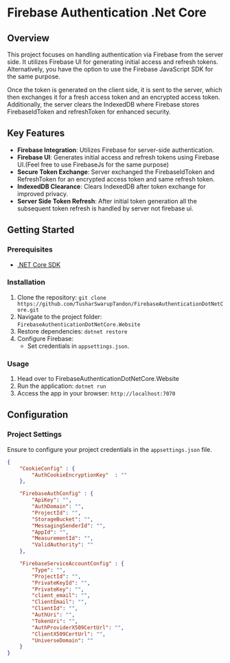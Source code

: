 # Firebase Authentication .Net Core

## Overview

This project focuses on handling authentication via Firebase from the server side. It utilizes Firebase UI for generating initial access and refresh tokens. Alternatively, you have the option to use the Firebase JavaScript SDK for the same purpose.

Once the token is generated on the client side, it is sent to the server, which then exchanges it for a fresh access token and an encrypted access token. Additionally, the server clears the IndexedDB where Firebase stores FirebaseIdToken and refreshToken for enhanced security.

## Key Features

- **Firebase Integration**: Utilizes Firebase for server-side authentication.
- **Firebase UI**: Generates initial access and refresh tokens using Firebase UI.(Feel free to use FirebaseJs for the same purpose)
- **Secure Token Exchange**: Server exchanged the FirebaseIdToken and RefreshToken for an encrypted access token and same refresh token.
- **IndexedDB Clearance**: Clears IndexedDB after token exchange for improved privacy.
- **Server Side Token Refresh**: After initial token generation all the subsequent token refresh is handled by server not firebase ui.

## Getting Started

### Prerequisites

- [.NET Core SDK](https://dotnet.microsoft.com/en-us/download/dotnet/8.0)

### Installation

1. Clone the repository: `git clone https://github.com/TusharSwarupTandon/FirebaseAuthenticationDotNetCore.git`
2. Navigate to the project folder: `FirebaseAuthenticationDotNetCore.Website`
3. Restore dependencies: `dotnet restore`
4. Configure Firebase:
   - Set credentials in `appsettings.json`.

### Usage

1. Head over to FirebaseAuthenticationDotNetCore.Website
1. Run the application: `dotnet run`
2. Access the app in your browser: `http://localhost:7070`

## Configuration

### Project Settings

Ensure to configure your project credentials in the `appsettings.json` file.

```json
{
    "CookieConfig" : {
        "AuthCookieEncryptionKey"  : ""
    },

    "FirebaseAuthConfig" : {
        "ApiKey": "",
        "AuthDomain": "",
        "ProjectId": "",
        "StorageBucket": "",
        "MessagingSenderId": "",
        "AppId": "",
        "MeasurementId": "",
        "ValidAuthority": ""
    },

    "FirebaseServiceAccountConfig" : {
        "Type": "",
        "ProjectId": "",
        "PrivateKeyId": "",
        "PrivateKey": "",
        "client_email": "",
        "ClientEmail": "",
        "ClientId": "",
        "AuthUri": "",
        "TokenUri": "",
        "AuthProviderX509CertUrl": "",
        "ClientX509CertUrl": "",
        "UniverseDomain": ""
    }
}
